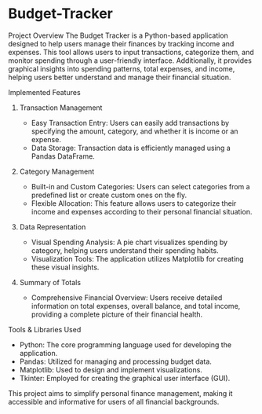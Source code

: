 # Budget-Tracker

Project Overview
The Budget Tracker is a Python-based application designed to help users manage their finances by tracking income and expenses. This tool allows users to input transactions, categorize them, and monitor spending through a user-friendly interface. Additionally, it provides graphical insights into spending patterns, total expenses, and income, helping users better understand and manage their financial situation.

Implemented Features

1. Transaction Management
    - Easy Transaction Entry: Users can easily add transactions by specifying the amount, category, and whether it is income or an expense.
    - Data Storage: Transaction data is efficiently managed using a Pandas DataFrame.

2. Category Management
    - Built-in and Custom Categories: Users can select categories from a predefined list or create custom ones on the fly.
    - Flexible Allocation: This feature allows users to categorize their income and expenses according to their personal financial situation.

3. Data Representation
    - Visual Spending Analysis: A pie chart visualizes spending by category, helping users understand their spending habits.
    - Visualization Tools: The application utilizes Matplotlib for creating these visual insights.

4. Summary of Totals
    - Comprehensive Financial Overview: Users receive detailed information on total expenses, overall balance, and total income, providing a complete picture of their financial health.

Tools & Libraries Used

  - Python: The core programming language used for developing the application.
  - Pandas: Utilized for managing and processing budget data.
  - Matplotlib: Used to design and implement visualizations.
  - Tkinter: Employed for creating the graphical user interface (GUI).

This project aims to simplify personal finance management, making it accessible and informative for users of all financial backgrounds.
